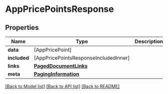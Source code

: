 # AppPricePointsResponse

## Properties
Name | Type | Description | Notes
------------ | ------------- | ------------- | -------------
**data** | [AppPricePoint] |  | 
**included** | [AppPricePointsResponseIncludedInner] |  | [optional] 
**links** | [**PagedDocumentLinks**](PagedDocumentLinks.md) |  | 
**meta** | [**PagingInformation**](PagingInformation.md) |  | [optional] 

[[Back to Model list]](../README.md#documentation-for-models) [[Back to API list]](../README.md#documentation-for-api-endpoints) [[Back to README]](../README.md)


